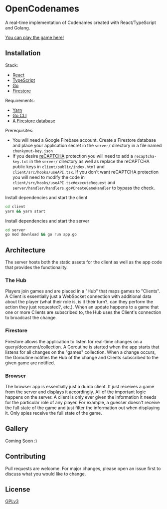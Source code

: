 # OpenCodenames

A real-time implementation of Codenames created with React/TypeScript and Golang.

[You can play the game here!](https://www.chunkynut.com/#/)

## Installation

Stack:

- [React](https://reactjs.org/)
- [TypeScript](https://www.typescriptlang.org/)
- [Go](https://golang.org/doc/install)
- [Firestore](https://firebase.google.com/docs/firestore)

Requirements:

- [Yarn](https://classic.yarnpkg.com/en/)
- [Go CLI](https://golang.org/doc/install)
- [A Firestore database](https://firebase.google.com/docs/firestore)

Prerequisites:

- You will need a Google Firebase account. Create a Firestore database and place your application secret in the `server/` directory in a file named `chunkynut-key.json`
- If you desire [reCAPTCHA](https://developers.google.com/recaptcha/docs/v3) protection you will need to add a `recaptcha-key.txt` in the `server/` directory as well as replace the reCAPTCHA public keys in `client/public/index.html` and `client/src/hooks/useAPI.tsx`. If you don't want reCAPTCHA protection you will need to modify the code in `client/src/hooks/useAPI.tsx#executeRequest` and `server/handler/handlers.go#CreateGameHandler` to bypass the check.

Install dependencies and start the client

```bash
cd client
yarn && yarn start
```

Install dependencies and start the server

```bash
cd server
go mod download && go run app.go
```

## Architecture

The server hosts both the static assets for the client as well as the app code that provides the functionality.

### The Hub

Players join games and are placed in a "Hub" that maps games to "Clients". A Client is essentially just a WebSocket connection with additional data about the player (what their role is, is it their turn?, can they perform the action they just requested?, etc.). When an update happens to a game that one or more Clients are subscribed to, the Hub uses the Client's connection to broadcast the change.

### Firestore

Firestore allows the application to listen for real-time changes on a query/document/collection. A Goroutine is started when the app starts that listens for all changes on the "games" collection. When a change occurs, the Goroutine notifies the Hub of the change and Clients subscribed to the given game are notified.

### Browser

The browser app is essentially just a dumb client. It just receives a game from the server and displays it accordingly. All of the important logic happens on the server. A client is only ever given the information it needs for the particular role of any player. For example, a guesser doesn't receive the full state of the game and just filter the information out when displaying it. Only spies receive the full state of the game.

## Gallery

Coming Soon :)

## Contributing

Pull requests are welcome. For major changes, please open an issue first to discuss what you would like to change.

## License

[GPLv3](https://choosealicense.com/licenses/gpl-3.0/)
